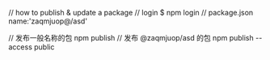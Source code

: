 // how to publish & update a package
// login
$ npm login
// package.json
name:'zaqmjuop@/asd'

// 发布一般名称的包
npm publish 
// 发布 @zaqmjuop/asd 的包
npm publish --access public
